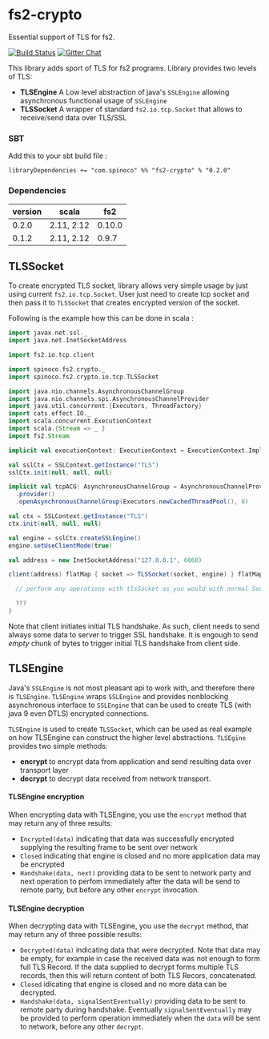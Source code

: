# fs2-crypto

Essential support of TLS for fs2.


[![Build Status](https://travis-ci.org/Spinoco/fs2-crypto.svg?branch=series/0.2)](https://travis-ci.org/Spinoco/fs2-crypto)
[![Gitter Chat](https://badges.gitter.im/functional-streams-for-scala/fs2.svg)](https://gitter.im/fs2-crypto/Lobby)

This library adds sport of TLS for  fs2 programs. Library provides two levels of TLS:

 - **TLSEngine** A Low level abstraction of java's `SSLEngine` allowing asynchronous functional usage of `SSLEngine`
 - **TLSSocket** A wrapper of standard `fs2.io.tcp.Socket` that allows to receive/send data over TLS/SSL

### SBT

Add this to your sbt build file :

```
libraryDependencies += "com.spinoco" %% "fs2-crypto" % "0.2.0"
```

### Dependencies

version         |    scala  |   fs2
----------------|-----------|---------
0.2.0           | 2.11, 2.12| 0.10.0
0.1.2           | 2.11, 2.12| 0.9.7



## TLSSocket

To create encrypted TLS socket, library allows very simple usage by just using current `fs2.io.tcp.Socket`.
User just need to create tcp socket and then pass it to `TLSSocket` that creates encrypted version of the socket.

Following is the example how this can be done in scala :

```scala
import javax.net.ssl._
import java.net.InetSocketAddress

import fs2.io.tcp.client

import spinoco.fs2.crypto._
import spinoco.fs2.crypto.io.tcp.TLSSocket

import java.nio.channels.AsynchronousChannelGroup
import java.nio.channels.spi.AsynchronousChannelProvider
import java.util.concurrent.{Executors, ThreadFactory}
import cats.effect.IO._
import scala.concurrent.ExecutionContext
import scala.{Stream => _ }
import fs2.Stream

implicit val executionContext: ExecutionContext = ExecutionContext.Implicits.global

val sslCtx = SSLContext.getInstance("TLS")
sslCtx.init(null, null, null)

implicit val tcpACG: AsynchronousChannelGroup = AsynchronousChannelProvider
  .provider()
  .openAsynchronousChannelGroup(Executors.newCachedThreadPool(), 8)

val ctx = SSLContext.getInstance("TLS")
ctx.init(null, null, null)

val engine = sslCtx.createSSLEngine()
engine.setUseClientMode(true)

val address = new InetSocketAddress("127.0.0.1", 6060)

client(address) flatMap { socket => TLSSocket(socket, engine) } flatMap { tlsSocket =>

  // perform any operations with tlsSocket as you would with normal Socket.

  ???
}

```

Note that client initiates initial TLS handshake. As such, client needs to send always some data to server
to trigger SSL handshake. It is engough to send _empty_ chunk of bytes to trigger initial TLS handshake from client side.

## TLSEngine

Java's `SSLEngine` is not most pleasant api to work with, and therefore there is `TLSEngine`. `TLSEngine` wraps `SSLEngine` and
provides nonblocking asynchronous interface to `SSLEngine` that can be used to create TLS (with java 9 even DTLS) encrypted
connections.

`TLSEngine` is used to create `TLSSocket`, which can be used as real example on how TLSEngine can construct the
higher level abstractions. `TLSEgine` provides two simple methods:

- **encrypt** to encrypt data from application and send resulting data over transport layer
- **decrypt** to decrypt data received from network transport.

#### TLSEngine encryption

When encrypting data with TLSEngine, you use the `encrypt` method that may return any of three results:

 - `Encrypted(data)` indicating that data was successfully encrypted supplying the resulting frame to be sent over network
 - `Closed` indicating that engine is closed and no more application data may be encrypted
 - `Handshake(data, next)` providing data to be sent to network party and next operation to perfom immediately after the data will
 be send to remote party, but before any other `encrypt` invocation.

 #### TLSEngine decryption

 When decrypting data with TLSEngine, you use the `decrypt` method, that may return any of three possible results:

 - `Decrypted(data)` indicating data that were decrypted. Note that data may be empty, for example in case the received
 data was not enough to form full TLS Record. If the data supplied to decrypt forms multiple TLS records, then this
 will return content of both TLS Recors, concatenated.
 - `Closed` idicating that engine is closed and no more data can be decrypted.
 - `Handshake(data, signalSentEventually)` providing data to be sent to remote party during handshake. Eventually `signalSentEventually`
 may be provided to perform operation immediately when the `data` will be sent to network, before any other `decrypt`.



